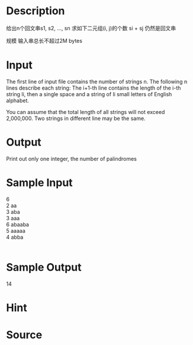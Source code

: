 
# Description

<div class="content">给出n个回文串s1, s2, …, sn 
求如下二元组(i, j)的个数 
si + sj 仍然是回文串 

规模 
输入串总长不超过2M bytes 


</div>

# Input

<div class="content">The first line of input file contains the number of strings n. The following n lines describe each string: 
The i+1-th line contains the length of the i-th string li, then a single space and a string of li small letters of English alphabet. 

You can assume that the total length of all strings will not exceed 2,000,000. Two strings in different line may be the same. 
</div>

# Output

<div class="content">Print out only one integer, the number of palindromes</div>

# Sample Input

<div class="content"><span class="sampledata">6 <br/>
2 aa <br/>
3 aba <br/>
3 aaa <br/>
6 abaaba <br/>
5 aaaaa <br/>
4 abba<br/>
<br/>
</span></div>

# Sample Output

<div class="content"><span class="sampledata">14<br/>
</span></div>

# Hint

<div class="content"><p></p></div>

# Source

<div class="content"><p><a href="problemset.php?search="></a></p></div>

